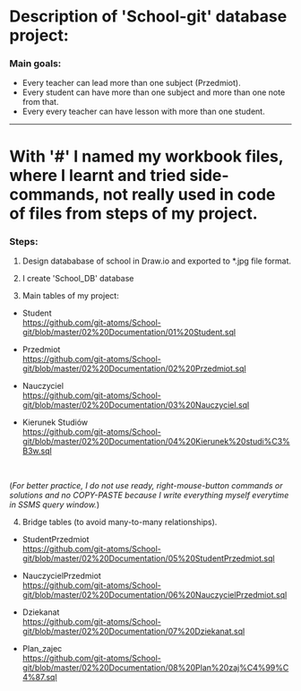 # Description of 'School-git' database project:<br>


<!--- Opisuję tu założenia projektu --->
### Main goals:
* Every teacher can lead more than one subject (Przedmiot).
* Every student can have more than one subject and more than one note from that.
* Every every teacher can have lesson with more than one student.



<!--- Poniżej wtrącony komentarz o tym co to za pliki z hashem z przodu w nazwie --->

---

With '#' I named my workbook files, where I learnt and tried side-commands, not really used in code of files from steps of my project.
===




<!--- Opisuję tu kroki realizacji projektu --->
### Steps:
1. Design datababase of school in Draw.io and exported to *.jpg file format.<br>

2. I create 'School_DB' database


3. Main tables of my project:<br>

<!--- Dla wygody dodałem linki do wymienianych nazw plików --->

+ Student<br>
<https://github.com/git-atoms/School-git/blob/master/02%20Documentation/01%20Student.sql>

+ Przedmiot<br>
<https://github.com/git-atoms/School-git/blob/master/02%20Documentation/02%20Przedmiot.sql>

+ Nauczyciel<br>
<https://github.com/git-atoms/School-git/blob/master/02%20Documentation/03%20Nauczyciel.sql>

+ Kierunek Studiów<br>
<https://github.com/git-atoms/School-git/blob/master/02%20Documentation/04%20Kierunek%20studi%C3%B3w.sql>
<br>


<!--- Info o tym, że wszystko klepię z palca aby wprawić się lepiej --->
(*For better practice, I do not use ready, right-mouse-button commands or solutions and no COPY-PASTE because I write everything myself everytime in SSMS query window.*)<br>


4. Bridge tables (to avoid many-to-many relationships).

+ StudentPrzedmiot<br>
<https://github.com/git-atoms/School-git/blob/master/02%20Documentation/05%20StudentPrzedmiot.sql>

+ NauczycielPrzedmiot<br>
<https://github.com/git-atoms/School-git/blob/master/02%20Documentation/06%20NauczycielPrzedmiot.sql>

+ Dziekanat<br>
<https://github.com/git-atoms/School-git/blob/master/02%20Documentation/07%20Dziekanat.sql>

+ Plan_zajec<br>
<https://github.com/git-atoms/School-git/blob/master/02%20Documentation/08%20Plan%20zaj%C4%99%C4%87.sql>